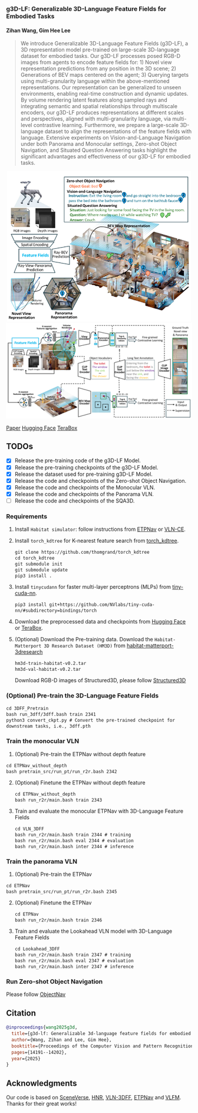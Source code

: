 ### g3D-LF: Generalizable 3D-Language Feature Fields for Embodied Tasks

#### Zihan Wang, Gim Hee Lee

> We introduce Generalizable 3D-Language Feature Fields (g3D-LF), a 3D representation model pre-trained on large-scale 3D-language dataset for embodied tasks. Our g3D-LF processes posed RGB-D images from agents to encode feature fields for: 1) Novel view representation predictions from any position in the 3D scene; 2) Generations of BEV maps centered on the agent; 3) Querying targets using multi-granularity language within the above-mentioned representations. Our representation can be generalized to unseen environments, enabling real-time construction and dynamic updates. By volume rendering latent features along sampled rays and integrating semantic and spatial relationships through multiscale encoders, our g3D-LF produces representations at different scales and perspectives, aligned with multi-granularity language, via multi-level contrastive learning. Furthermore, we prepare a large-scale 3D-language dataset to align the representations of the feature fields with language. Extensive experiments on Vision-and-Language Navigation under both Panorama and Monocular settings, Zero-shot Object Navigation, and Situated Question Answering tasks highlight the significant advantages and effectiveness of our g3D-LF for embodied tasks. 

<div align=center><img src="https://github.com/MrZihan/g3D-LF/blob/main/Figure/introduction.png" width="500px" alt="Figure 1."/></div>

<div align=center><img src="https://github.com/MrZihan/g3D-LF/blob/main/Figure/framework.png" width="700px" alt="Figure 2. "/></div>

[Paper](https://openaccess.thecvf.com/content/CVPR2025/html/Wang_g3D-LF_Generalizable_3D-Language_Feature_Fields_for_Embodied_Tasks_CVPR_2025_paper.html) [Hugging Face](https://huggingface.co/datasets/MrZihanWang/g3D-LF/tree/main)  [TeraBox](https://1024terabox.com/s/1rGWon01qpPZG-ll-TknjGQ)

## TODOs

* [x] Release the pre-training code of the g3D-LF Model.
* [x] Release the pre-training checkpoints of the g3D-LF Model.
* [x] Release the dataset used for pre-training g3D-LF Model.
* [x] Release the code and checkpoints of the Zero-shot Object Navigation.
* [x] Release the code and checkpoints of the Monocular VLN.
* [x] Release the code and checkpoints of the Panorama VLN.
* [ ] Release the code and checkpoints of the SQA3D.

### Requirements

1. Install `Habitat simulator`: follow instructions from [ETPNav](https://github.com/MarSaKi/ETPNav) or [VLN-CE](https://github.com/jacobkrantz/VLN-CE).

2. Install `torch_kdtree` for K-nearest feature search from [torch_kdtree](https://github.com/thomgrand/torch_kdtree).
   
   ```
   git clone https://github.com/thomgrand/torch_kdtree
   cd torch_kdtree
   git submodule init
   git submodule update
   pip3 install .
   ```

3. Install `tinycudann` for faster multi-layer perceptrons (MLPs) from [tiny-cuda-nn](https://github.com/NVlabs/tiny-cuda-nn).
   
   ```
   pip3 install git+https://github.com/NVlabs/tiny-cuda-nn/#subdirectory=bindings/torch
   ```

4. Download the preprocessed data and checkpoints from [Hugging Face](https://huggingface.co/datasets/MrZihanWang/g3D-LF/tree/main) or [TeraBox](https://1024terabox.com/s/1rGWon01qpPZG-ll-TknjGQ).

5. (Optional) Download the Pre-training data.
    Download the `Habitat-Matterport 3D Research Dataset (HM3D)` from [habitat-matterport-3dresearch](https://github.com/matterport/habitat-matterport-3dresearch)
   
   ```
   hm3d-train-habitat-v0.2.tar
   hm3d-val-habitat-v0.2.tar
   ```
   
    Download RGB-D images of Structured3D, please follow [Structured3D](https://github.com/bertjiazheng/Structured3D)

### (Optional) Pre-train the 3D-Language Feature Fields

```
cd 3DFF_Pretrain
bash run_3dff/3dff.bash train 2341
python3 convert_ckpt.py # Convert the pre-trained checkpoint for downstream tasks, i.e., 3dff.pth
```

### Train the monocular VLN

1. (Optional) Pre-train the ETPNav without depth feature

```
cd ETPNav_without_depth
bash pretrain_src/run_pt/run_r2r.bash 2342
```

2. (Optional) Finetune the ETPNav without depth feature
   
   ```
   cd ETPNav_without_depth
   bash run_r2r/main.bash train 2343
   ```

3. Train and evaluate the monocular ETPNav with 3D-Language Feature Fields
   
   ```
   cd VLN_3DFF
   bash run_r2r/main.bash train 2344 # training
   bash run_r2r/main.bash eval 2344 # evaluation
   bash run_r2r/main.bash inter 2344 # inference
   ```

 ### Train the panorama VLN

1. (Optional) Pre-train the ETPNav

```
cd ETPNav
bash pretrain_src/run_pt/run_r2r.bash 2345
```

2. (Optional) Finetune the ETPNav
   
   ```
   cd ETPNav
   bash run_r2r/main.bash train 2346
   ```

3. Train and evaluate the Lookahead VLN model with 3D-Language Feature Fields
   
   ```
   cd Lookahead_3DFF
   bash run_r2r/main.bash train 2347 # training
   bash run_r2r/main.bash eval 2347 # evaluation
   bash run_r2r/main.bash inter 2347 # inference
   ```

### Run Zero-shot Object Navigation

Please follow [ObjectNav](https://github.com/MrZihan/g3D-LF/blob/main/ObjectNav/README.md)

## Citation

```bibtex
@inproceedings{wang2025g3d,
  title={g3d-lf: Generalizable 3d-language feature fields for embodied tasks},
  author={Wang, Zihan and Lee, Gim Hee},
  booktitle={Proceedings of the Computer Vision and Pattern Recognition Conference},
  pages={14191--14202},
  year={2025}
}
```

## Acknowledgments

Our code is based on [SceneVerse](https://github.com/scene-verse/sceneverse), [HNR](https://github.com/MrZihan/HNR-VLN), [VLN-3DFF](https://github.com/MrZihan/Sim2Real-VLN-3DFF), [ETPNav](https://github.com/MarSaKi/ETPNav) and [VLFM](https://github.com/bdaiinstitute/vlfm). Thanks for their great works!
